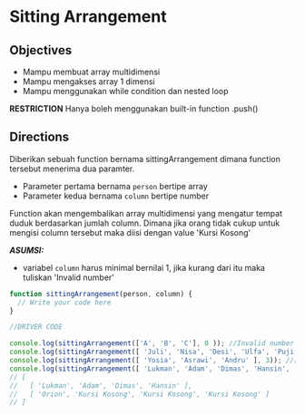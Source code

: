 # Sitting Arrangement

## Objectives
- Mampu membuat array multidimensi
- Mampu mengakses array 1 dimensi
- Mampu menggunakan while condition dan nested loop

**RESTRICTION**
Hanya boleh menggunakan built-in function .push()

## Directions

Diberikan sebuah function bernama sittingArrangement dimana function tersebut menerima dua paramter.
- Parameter pertama bernama `person` bertipe array
- Parameter kedua bernama `column` bertipe number

 Function akan mengembalikan array multidimensi yang mengatur tempat duduk berdasarkan jumlah column.
 Dimana jika orang tidak cukup untuk mengisi column tersebut maka diisi dengan value 'Kursi Kosong'

 ***ASUMSI:***
 - variabel `column` harus minimal bernilai 1, jika kurang dari itu maka tuliskan 'Invalid number'

```JavaScript
function sittingArrangement(person, column) {
  // Write your code here
}

//DRIVER CODE

console.log(sittingArrangement(['A', 'B', 'C'], 0 )); //Invalid number
console.log(sittingArrangement([ 'Juli', 'Nisa', 'Desi', 'Ulfa', 'Puji' ], 2)); //[ [ 'Juli', 'Nisa' ], [ 'Desi', 'Ulfa' ], [ 'Puji', 'Kursi Kosong' ] ]
console.log(sittingArrangement([ 'Yosia', 'Asrawi', 'Andru' ], 3)); //[ [ 'Yosia', 'Asrawi', 'Andru' ] ]
console.log(sittingArrangement([ 'Lukman', 'Adam', 'Dimas', 'Hansin', 'Orion' ], 4));
// [
//   [ 'Lukman', 'Adam', 'Dimas', 'Hansin' ],
//   [ 'Orion', 'Kursi Kosong', 'Kursi Kosong', 'Kursi Kosong' ]
// ]

```